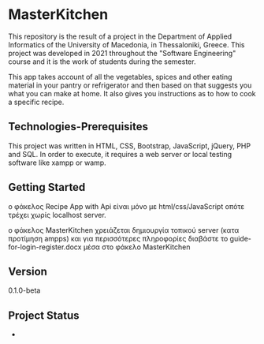 # MasterKitchen
This repository is the result of a project in the Department of Applied Informatics of the University of Macedonia, in Thessaloniki, Greece. This project was developed in 2021 throughout the "Software Engineering" course and it is the work of students during the semester.

This app takes account of all the vegetables,  spices and other eating material in your pantry  or refrigerator and then based on that suggests  you what you can make at home. It also gives you instructions  as to how to cook a specific recipe.

## Technologies-Prerequisites
This project was written in HTML, CSS, Bootstrap, JavaScript, jQuery, PHP and SQL.
In order to execute, it requires a web server or local testing software like xampp or wamp.

## Getting Started
ο φάκελος Recipe App with Api είναι μόνο με html/css/JavaScript οπότε τρέχει χωρίς localhost server.

ο φάκελος MasterKitchen χρειάζεται δημιουργία τοπικού server (κατα προτίμηση ampps) και για περισσότερες πληροφορίες διαβάστε το guide-for-login-register.docx μέσα στο φάκελο MasterKitchen

## Version
0.1.0-beta

## Project Status
-
